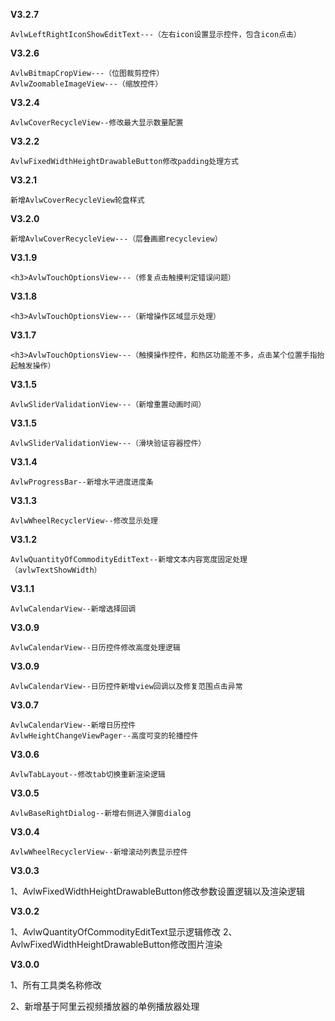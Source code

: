 **V3.2.7**

    AvlwLeftRightIconShowEditText---（左右icon设置显示控件，包含icon点击）

**V3.2.6**

    AvlwBitmapCropView---（位图裁剪控件）
    AvlwZoomableImageView---（缩放控件）

**V3.2.4**

    AvlwCoverRecycleView--修改最大显示数量配置

**V3.2.2**

    AvlwFixedWidthHeightDrawableButton修改padding处理方式

**V3.2.1**

    新增AvlwCoverRecycleView轮盘样式

**V3.2.0**

    新增AvlwCoverRecycleView---（层叠画廊recycleview）

**V3.1.9**

    <h3>AvlwTouchOptionsView---（修复点击触摸判定错误问题）

**V3.1.8**

    <h3>AvlwTouchOptionsView---（新增操作区域显示处理）

**V3.1.7**

    <h3>AvlwTouchOptionsView---（触摸操作控件，和热区功能差不多，点击某个位置手指抬起触发操作）

**V3.1.5**

    AvlwSliderValidationView---（新增重置动画时间）

**V3.1.5**

    AvlwSliderValidationView---（滑块验证容器控件）

**V3.1.4**

    AvlwProgressBar--新增水平进度进度条

**V3.1.3**

    AvlwWheelRecyclerView--修改显示处理

**V3.1.2**

    AvlwQuantityOfCommodityEditText--新增文本内容宽度固定处理（avlwTextShowWidth）

**V3.1.1**

    AvlwCalendarView--新增选择回调

**V3.0.9**

    AvlwCalendarView--日历控件修改高度处理逻辑

**V3.0.9**

    AvlwCalendarView--日历控件新增view回调以及修复范围点击异常

**V3.0.7**

    AvlwCalendarView--新增日历控件
    AvlwHeightChangeViewPager--高度可变的轮播控件

**V3.0.6**

    AvlwTabLayout--修改tab切换重新渲染逻辑

**V3.0.5**

    AvlwBaseRightDialog--新增右侧进入弹窗dialog

**V3.0.4**

    AvlwWheelRecyclerView--新增滚动列表显示控件

**V3.0.3**

1、AvlwFixedWidthHeightDrawableButton修改参数设置逻辑以及渲染逻辑

**V3.0.2**

1、AvlwQuantityOfCommodityEditText显示逻辑修改 2、AvlwFixedWidthHeightDrawableButton修改图片渲染

**V3.0.0**

1、所有工具类名称修改

2、新增基于阿里云视频播放器的单例播放器处理

    

